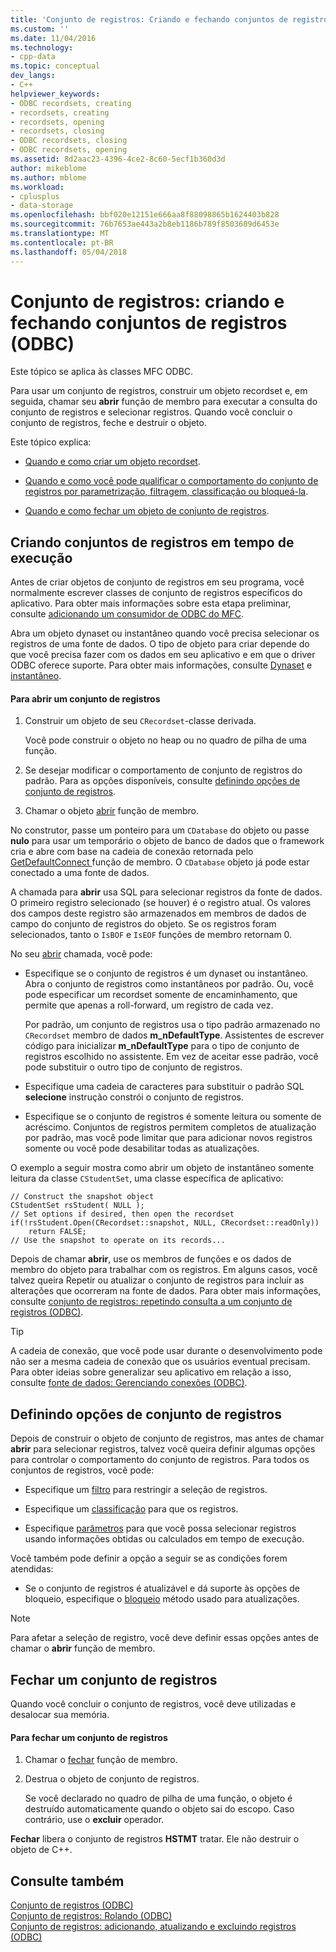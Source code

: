 ```yaml
---
title: 'Conjunto de registros: Criando e fechando conjuntos de registros (ODBC) | Microsoft Docs'
ms.custom: ''
ms.date: 11/04/2016
ms.technology:
- cpp-data
ms.topic: conceptual
dev_langs:
- C++
helpviewer_keywords:
- ODBC recordsets, creating
- recordsets, creating
- recordsets, opening
- recordsets, closing
- ODBC recordsets, closing
- ODBC recordsets, opening
ms.assetid: 8d2aac23-4396-4ce2-8c60-5ecf1b360d3d
author: mikeblome
ms.author: mblome
ms.workload:
- cplusplus
- data-storage
ms.openlocfilehash: bbf020e12151e666aa8f88098865b1624403b828
ms.sourcegitcommit: 76b7653ae443a2b8eb1186b789f8503609d6453e
ms.translationtype: MT
ms.contentlocale: pt-BR
ms.lasthandoff: 05/04/2018
---
```

# <a name="recordset-creating-and-closing-recordsets-odbc"></a>Conjunto de registros: criando e fechando conjuntos de registros (ODBC)
Este tópico se aplica às classes MFC ODBC.  
  
 Para usar um conjunto de registros, construir um objeto recordset e, em seguida, chamar seu **abrir** função de membro para executar a consulta do conjunto de registros e selecionar registros. Quando você concluir o conjunto de registros, feche e destruir o objeto.  
  
 Este tópico explica:  
  
-   [Quando e como criar um objeto recordset](#_core_creating_recordsets_at_run_time).  
  
-   [Quando e como você pode qualificar o comportamento do conjunto de registros por parametrização, filtragem, classificação ou bloqueá-la](#_core_setting_recordset_options).  
  
-   [Quando e como fechar um objeto de conjunto de registros](#_core_closing_a_recordset).  
  
##  <a name="_core_creating_recordsets_at_run_time"></a> Criando conjuntos de registros em tempo de execução  
 Antes de criar objetos de conjunto de registros em seu programa, você normalmente escrever classes de conjunto de registros específicos do aplicativo. Para obter mais informações sobre esta etapa preliminar, consulte [adicionando um consumidor de ODBC do MFC](../../mfc/reference/adding-an-mfc-odbc-consumer.md).  
  
 Abra um objeto dynaset ou instantâneo quando você precisa selecionar os registros de uma fonte de dados. O tipo de objeto para criar depende do que você precisa fazer com os dados em seu aplicativo e em que o driver ODBC oferece suporte. Para obter mais informações, consulte [Dynaset](../../data/odbc/dynaset.md) e [instantâneo](../../data/odbc/snapshot.md).  
  
#### <a name="to-open-a-recordset"></a>Para abrir um conjunto de registros  
  
1.  Construir um objeto de seu `CRecordset`-classe derivada.  
  
     Você pode construir o objeto no heap ou no quadro de pilha de uma função.  
  
2.  Se desejar modificar o comportamento de conjunto de registros do padrão. Para as opções disponíveis, consulte [definindo opções de conjunto de registros](#_core_setting_recordset_options).  
  
3.  Chamar o objeto [abrir](../../mfc/reference/crecordset-class.md#open) função de membro.  
  
 No construtor, passe um ponteiro para um `CDatabase` do objeto ou passe **nulo** para usar um temporário o objeto de banco de dados que o framework cria e abre com base na cadeia de conexão retornada pelo [GetDefaultConnect ](../../mfc/reference/crecordset-class.md#getdefaultconnect) função de membro. O `CDatabase` objeto já pode estar conectado a uma fonte de dados.  
  
 A chamada para **abrir** usa SQL para selecionar registros da fonte de dados. O primeiro registro selecionado (se houver) é o registro atual. Os valores dos campos deste registro são armazenados em membros de dados de campo do conjunto de registros do objeto. Se os registros foram selecionados, tanto o `IsBOF` e `IsEOF` funções de membro retornam 0.  
  
 No seu [abrir](../../mfc/reference/crecordset-class.md#open) chamada, você pode:  
  
-   Especifique se o conjunto de registros é um dynaset ou instantâneo. Abra o conjunto de registros como instantâneos por padrão. Ou, você pode especificar um recordset somente de encaminhamento, que permite que apenas a roll-forward, um registro de cada vez.  
  
     Por padrão, um conjunto de registros usa o tipo padrão armazenado no `CRecordset` membro de dados **m_nDefaultType**. Assistentes de escrever código para inicializar **m_nDefaultType** para o tipo de conjunto de registros escolhido no assistente. Em vez de aceitar esse padrão, você pode substituir o outro tipo de conjunto de registros.  
  
-   Especifique uma cadeia de caracteres para substituir o padrão SQL **selecione** instrução constrói o conjunto de registros.  
  
-   Especifique se o conjunto de registros é somente leitura ou somente de acréscimo. Conjuntos de registros permitem completos de atualização por padrão, mas você pode limitar que para adicionar novos registros somente ou você pode desabilitar todas as atualizações.  
  
 O exemplo a seguir mostra como abrir um objeto de instantâneo somente leitura da classe `CStudentSet`, uma classe específica de aplicativo:  
  
```  
// Construct the snapshot object  
CStudentSet rsStudent( NULL );  
// Set options if desired, then open the recordset  
if(!rsStudent.Open(CRecordset::snapshot, NULL, CRecordset::readOnly))  
    return FALSE;  
// Use the snapshot to operate on its records...  
```  
  
 Depois de chamar **abrir**, use os membros de funções e os dados de membro do objeto para trabalhar com os registros. Em alguns casos, você talvez queira Repetir ou atualizar o conjunto de registros para incluir as alterações que ocorreram na fonte de dados. Para obter mais informações, consulte [conjunto de registros: repetindo consulta a um conjunto de registros (ODBC)](../../data/odbc/recordset-requerying-a-recordset-odbc.md).  
  
> [!TIP]
>  A cadeia de conexão, que você pode usar durante o desenvolvimento pode não ser a mesma cadeia de conexão que os usuários eventual precisam. Para obter ideias sobre generalizar seu aplicativo em relação a isso, consulte [fonte de dados: Gerenciando conexões (ODBC)](../../data/odbc/data-source-managing-connections-odbc.md).  
  
##  <a name="_core_setting_recordset_options"></a> Definindo opções de conjunto de registros  
 Depois de construir o objeto de conjunto de registros, mas antes de chamar **abrir** para selecionar registros, talvez você queira definir algumas opções para controlar o comportamento do conjunto de registros. Para todos os conjuntos de registros, você pode:  
  
-   Especifique um [filtro](../../data/odbc/recordset-filtering-records-odbc.md) para restringir a seleção de registros.  
  
-   Especifique um [classificação](../../data/odbc/recordset-sorting-records-odbc.md) para que os registros.  
  
-   Especifique [parâmetros](../../data/odbc/recordset-parameterizing-a-recordset-odbc.md) para que você possa selecionar registros usando informações obtidas ou calculados em tempo de execução.  
  
 Você também pode definir a opção a seguir se as condições forem atendidas:  
  
-   Se o conjunto de registros é atualizável e dá suporte às opções de bloqueio, especifique o [bloqueio](../../data/odbc/recordset-locking-records-odbc.md) método usado para atualizações.  
  
> [!NOTE]
>  Para afetar a seleção de registro, você deve definir essas opções antes de chamar o **abrir** função de membro.  
  
##  <a name="_core_closing_a_recordset"></a> Fechar um conjunto de registros  
 Quando você concluir o conjunto de registros, você deve utilizadas e desalocar sua memória.  
  
#### <a name="to-close-a-recordset"></a>Para fechar um conjunto de registros  
  
1.  Chamar o [fechar](../../mfc/reference/crecordset-class.md#close) função de membro.  
  
2.  Destrua o objeto de conjunto de registros.  
  
     Se você declarado no quadro de pilha de uma função, o objeto é destruído automaticamente quando o objeto sai do escopo. Caso contrário, use o **excluir** operador.  
  
 **Fechar** libera o conjunto de registros **HSTMT** tratar. Ele não destruir o objeto de C++.  
  
## <a name="see-also"></a>Consulte também  
 [Conjunto de registros (ODBC)](../../data/odbc/recordset-odbc.md)   
 [Conjunto de registros: Rolando (ODBC)](../../data/odbc/recordset-scrolling-odbc.md)   
 [Conjunto de registros: adicionando, atualizando e excluindo registros (ODBC)](../../data/odbc/recordset-adding-updating-and-deleting-records-odbc.md)